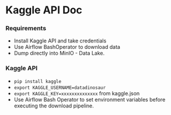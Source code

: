 # Kaggle API Doc


### Requirements

- Install Kaggle API and take credentials
- Use Airflow BashOperator to download data
- Dump directly into MinIO - Data Lake.


### Kaggle API

 - `pip install kaggle` 
 - `export KAGGLE_USERNAME=datadinosaur`
 - `export KAGGLE_KEY=xxxxxxxxxxxxxx` from kaggle.json
 - Use Airflow Bash Operator to set environment variables before executing the download pipeline.

